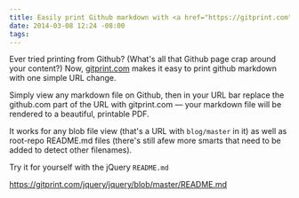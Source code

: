 ```yaml
---
title: Easily print Github markdown with <a href="https://gitprint.com">gitprint.com</a>
date: 2014-03-08 12:24 -08:00
tags:
---
```


<p class="lead">
  Ever tried printing from Github? (What's all that Github page crap around your content?)
  Now, <a href="https://gitprint.com">gitprint.com</a> makes it easy to print github markdown with one simple URL change.
</p>

Simply view any markdown file on Github, then in your URL bar replace the github.com part of the URL with gitprint.com — your markdown file will be rendered to a beautiful, printable PDF.

It works for any blob file view (that's a URL with `blog/master` in it) as well as root-repo README.md files (there's still afew more smarts that need to be added to detect other filenames).

Try it for yourself with the jQuery `README.md` 

<a href="https://gitprint.com/jquery/jquery/blob/master/README.md">https://gitprint.com/jquery/jquery/blob/master/README.md</a>